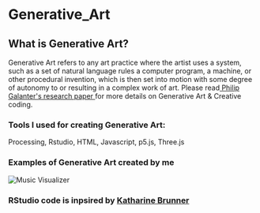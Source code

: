 # Generative_Art

## What is Generative Art?

Generative Art refers to any art practice where the artist uses a system, such as a set of natural language rules a computer program, 
a machine, or other procedural invention, which is then set into motion with some degree of autonomy to or resulting in a complex 
work of art. Please read[ Philip Galanter's research paper ](https://www.philipgalanter.com/downloads/ga2003_paper.pdf) for more details on Generative Art & Creative coding.

### Tools I used for creating Generative Art:
Processing, Rstudio, HTML, Javascript, p5.js, Three.js


### Examples of Generative Art created by me

![Music Visualizer](ezgif.com-video-to-gif-12.gif)





### RStudio code is inpsired by [Katharine Brunner](https://katharinabrunner.de/software-portfolio/)
